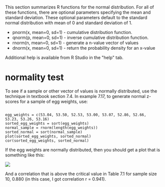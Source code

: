 This section summarizes R functions for the normal distribution.  For all of these functions, there are optional parameters specifying the mean and standard deviation.  These optional parameters default to the standard normal distribution with mean of 0 and standard deviation of 1.

- pnorm(x, mean=0, sd=1) - cumulative distribution function.  
- qnorm(p, mean=0, sd=1) - inverse cumulative distribution function.   
- rnorm(n, mean=0, sd=1) - generate a n-value vector of values
- dnorm(x, mean=0, sd=1) - return the probability density for an x-value

Additional help is available from R Studio in the "help" tab.

# normality test

To see if a sample or other vector of values is normally distributed, use the technique in textbook section 7.4.   In example 7.17, to generate normal z-scores for a sample of egg weights, use:

```

egg_weights = c(53.04, 53.50, 52.53, 53.00, 53.07, 52.86, 52.66, 53.23, 53.26, 53.16)
sorted_egg_weights = sort(egg_weights)
normal_sample = rnorm(length(egg_weights))
sorted_normal = sort(normal_sample)
plot(sorted_egg_weights, sorted_normal)
cor(sorted_egg_weights, sorted_normal)

```
If the egg weights are normally distributed, then you should get a plot that is something like this:

![](images/egg_weights_normality)

And a correlation that is above the critical value in Table 7.1 for sample size 10, 0.880 (in this case, I got correlation r = 0.941).


